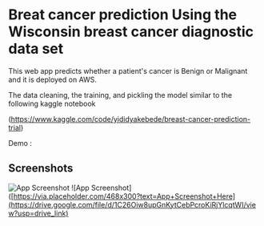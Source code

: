 # Breat cancer prediction Using the Wisconsin breast cancer diagnostic data set 

This web app predicts whether a patient's cancer is Benign or Malignant and it is deployed on AWS.

The data cleaning, the training, and pickling the model similar to the following kaggle notebook 

(https://www.kaggle.com/code/yididyakebede/breast-cancer-prediction-trial)


Demo : 

## Screenshots

![App Screenshot]([https://via.placeholder.com/468x300?text=App+Screenshot+Here](https://drive.google.com/file/d/1V1C0gR6mhrFQTtHIOp14ec0wG_6lbNQ1/view?usp=drive_link)https://drive.google.com/file/d/1V1C0gR6mhrFQTtHIOp14ec0wG_6lbNQ1/view?usp=drive_link)
![App Screenshot]([https://via.placeholder.com/468x300?text=App+Screenshot+Here](https://drive.google.com/file/d/1C26Oiw8upGnKytCebPcroKiRjYlcqtWI/view?usp=drive_link)
